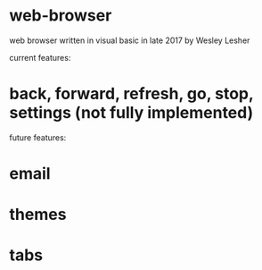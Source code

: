 # web-browser
web browser written in visual basic in late 2017 by Wesley Lesher

current features:
  # back, forward, refresh, go, stop, settings (not fully implemented)
future features:
  # email
  # themes
  # tabs

